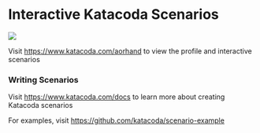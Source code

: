 # Interactive Katacoda Scenarios

[![](http://shields.katacoda.com/katacoda/aorhand/count.svg)](https://www.katacoda.com/aorhand "Get your profile on Katacoda.com")

Visit https://www.katacoda.com/aorhand to view the profile and interactive scenarios

### Writing Scenarios
Visit https://www.katacoda.com/docs to learn more about creating Katacoda scenarios

For examples, visit https://github.com/katacoda/scenario-example
